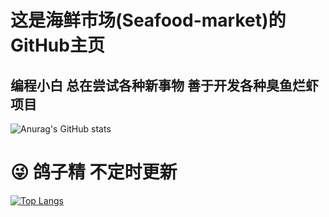 # 这是海鲜市场(Seafood-market)的GitHub主页
## 编程小白 总在尝试各种新事物 善于开发各种臭鱼烂虾项目
![Anurag's GitHub stats](https://github-readme-stats.vercel.app/api?username=Seafood-market&show_icons=true&theme=merko)
# :stuck_out_tongue_winking_eye: 鸽子精 不定时更新
[![Top Langs](https://github-readme-stats.vercel.app/api/top-langs/?username=Seafood-market&hide=javascript,html)](https://github.com/anuraghazra/github-readme-stats)
